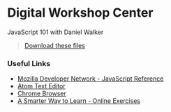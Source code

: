 # Digital Workshop Center

JavaScript 101 with Daniel Walker

> [Download these files](https://github.com/plaxdan/js101/archive/master.zip)

### Useful Links

- [Mozilla Developer Network - JavaScript Reference](https://developer.mozilla.org/en-US/docs/Web/JavaScript/Reference)
- [Atom Text Editor](https://www.atom.io)
- [Chrome Browser](https://www.google.com/chrome/browser/desktop/index.html)
- [A Smarter Way to Learn - Online Exercises](                                                                      http://asmarterwaytolearn.com/js/1.html         )
